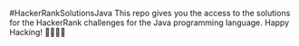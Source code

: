 #HackerRankSolutionsJava
This repo gives you the access to the solutions for the HackerRank challenges for the Java programming language.
Happy Hacking! 👨‍💻👩‍💻